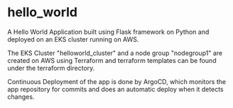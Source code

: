 # hello_world
A Hello World Application built using Flask framework on Python and deployed on an EKS cluster running on AWS.

The EKS Cluster "helloworld_cluster" and a node group "nodegroup1" are created on AWS using Terraform and terraform templates can be found under the terraform directory.

Continuous Deployment of the app is done by ArgoCD, which monitors the app repository for commits and does an automatic deploy when it detects changes.

